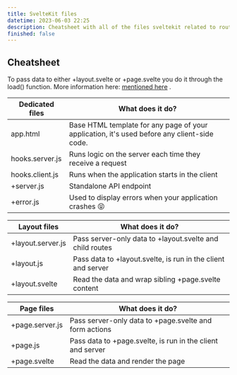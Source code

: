 ```yaml
---
title: SvelteKit files
datetime: 2023-06-03 22:25
description: Cheatsheet with all of the files sveltekit related to routing
finished: false
---
```


## Cheatsheet

To pass data to either +layout.svelte or +page.svelte you do it through the
load() function. More information here: [mentioned here](https://kit.svelte.dev/docs/load#page-data) .

| Dedicated files | What does it do?                                                                            |
| --------------- | ------------------------------------------------------------------------------------------- |
| app.html        | Base HTML template for any page of your application, it's used before any client-side code. |
| hooks.server.js | Runs logic on the server each time they receive a request                                   |
| hooks.client.js | Runs when the application starts in the client                                              |
| +server.js      | Standalone API endpoint                                                                     |
| +error.js       | Used to display errors when your application crashes 😝 |

| Layout files      | What does it do?                                             |
| ----------------- | ------------------------------------------------------------ |
| +layout.server.js | Pass server-only data to +layout.svelte and child routes     |
| +layout.js        | Pass data to +layout.svelte, is run in the client and server |
| +layout.svelte    | Read the data and wrap sibling +page.svelte content          |

| Page files      | What does it do?                                           |
| --------------- | ---------------------------------------------------------- |
| +page.server.js | Pass server-only data to +page.svelte and form actions     |
| +page.js        | Pass data to +page.svelte, is run in the client and server |
| +page.svelte    | Read the data and render the page                          |
